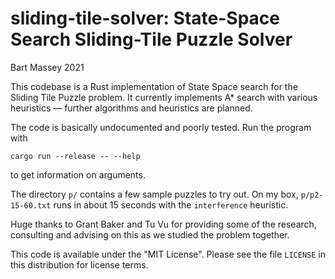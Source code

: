 # sliding-tile-solver: State-Space Search Sliding-Tile Puzzle Solver
Bart Massey 2021

This codebase is a Rust implementation of State Space search
for the Sliding Tile Puzzle problem. It currently implements
A\* search with various heuristics — further algorithms and
heuristics are planned.

The code is basically undocumented and poorly tested.  Run
the program with

    cargo run --release -- --help

to get information on arguments.

The directory `p/` contains a few sample puzzles to try
out. On my box, `p/p2-15-60.txt` runs in about 15 seconds
with the `interference` heuristic.

Huge thanks to Grant Baker and Tu Vu for providing some of
the research, consulting and advising on this as we studied
the problem together.

This code is available under the "MIT License". Please see
the file `LICENSE` in this distribution for license terms.
